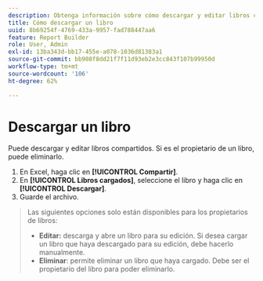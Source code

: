 ```yaml
---
description: Obtenga información sobre cómo descargar y editar libros compartidos.
title: Cómo descargar un libro
uuid: 8b69254f-4769-433a-9957-fad788447aa6
feature: Report Builder
role: User, Admin
exl-id: 13ba343d-bb17-455e-a078-1036d81383a1
source-git-commit: bb908f8dd21f7f11d93eb2e3cc843f107b99950d
workflow-type: tm+mt
source-wordcount: '106'
ht-degree: 62%

---
```


# Descargar un libro

Puede descargar y editar libros compartidos. Si es el propietario de un libro, puede eliminarlo.

1. En Excel, haga clic en **[!UICONTROL Compartir]**.
1. En **[!UICONTROL Libros cargados]**, seleccione el libro y haga clic en **[!UICONTROL Descargar]**.
1. Guarde el archivo.
>Las siguientes opciones solo están disponibles para los propietarios de libros:
>
>* **Editar:** descarga y abre un libro para su edición. Si desea cargar un libro que haya descargado para su edición, debe hacerlo manualmente.
>* **Eliminar**: permite eliminar un libro que haya cargado. Debe ser el propietario del libro para poder eliminarlo.
>
